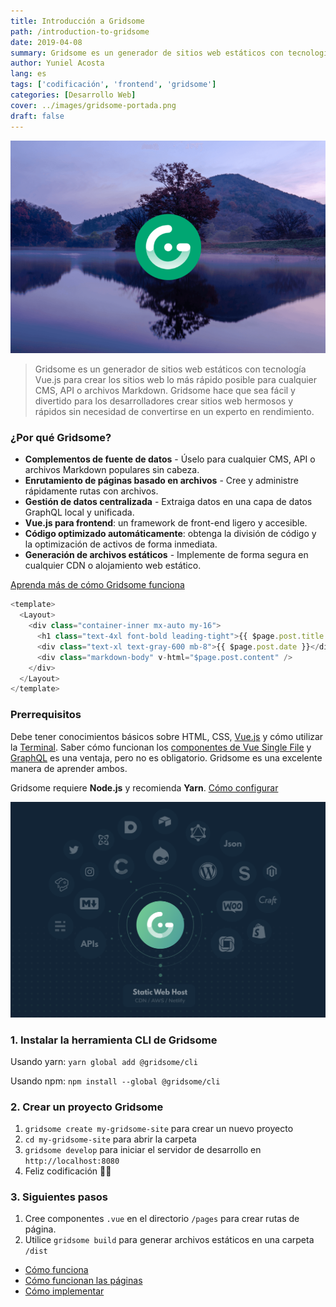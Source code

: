 ```yaml
---
title: Introducción a Gridsome
path: /introduction-to-gridsome
date: 2019-04-08
summary: Gridsome es un generador de sitios web estáticos con tecnología Vue.js para crear los sitios web lo más rápido posible para cualquier CMS, API o archivos Markdown. Gridsome hace que sea fácil y divertido para los desarrolladores crear sitios web hermosos y rápidos sin necesidad de convertirse en un experto en rendimiento.
author: Yuniel Acosta
lang: es
tags: ['codificación', 'frontend', 'gridsome']
categories: [Desarrollo Web]
cover: ../images/gridsome-portada.png
draft: false
---
```


![background](../images/gridsome-portada.png)

> Gridsome es un generador de sitios web estáticos con tecnología Vue.js para crear los sitios web lo más rápido posible para cualquier CMS, API o archivos Markdown. Gridsome hace que sea fácil y divertido para los desarrolladores crear sitios web hermosos y rápidos sin necesidad de convertirse en un experto en rendimiento.

### ¿Por qué Gridsome?

- **Complementos de fuente de datos** - Úselo para cualquier CMS, API o archivos Markdown populares sin cabeza.
- **Enrutamiento de páginas basado en archivos** - Cree y administre rápidamente rutas con archivos.
- **Gestión de datos centralizada** - Extraiga datos en una capa de datos GraphQL local y unificada.
- **Vue.js para frontend**: un framework de front-end ligero y accesible.
- **Código optimizado automáticamente**: obtenga la división de código y la optimización de activos de forma inmediata.
- **Generación de archivos estáticos** - Implemente de forma segura en cualquier CDN o alojamiento web estático.

[Aprenda más de cómo Gridsome funciona](https://gridsome.org/docs/#how-it-works)

```js
<template>
  <Layout>
    <div class="container-inner mx-auto my-16">
      <h1 class="text-4xl font-bold leading-tight">{{ $page.post.title }}</h1>
      <div class="text-xl text-gray-600 mb-8">{{ $page.post.date }}</div>
      <div class="markdown-body" v-html="$page.post.content" />
    </div>
  </Layout>
</template>
```


### Prerrequisitos
Debe tener conocimientos básicos sobre HTML, CSS, [Vue.js](https://vuejs.org) y cómo utilizar la  [Terminal](https://www.linode.com/docs/tools-reference/tools/using-the-terminal/). Saber cómo funcionan los [componentes de Vue Single File](https://vuejs.org/v2/guide/single-file-components.html) y [GraphQL](https://www.graphql.com/) es una ventaja, pero no es obligatorio. Gridsome es una excelente manera de aprender ambos.

Gridsome requiere **Node.js** y recomienda **Yarn**. [Cómo configurar](https://gridsome.org/docs/#prerequisites)

![background](../images/gridsome-stack.png)

### 1. Instalar la herramienta CLI de Gridsome

Usando yarn:
`yarn global add @gridsome/cli`

Usando npm:
`npm install --global @gridsome/cli`

### 2. Crear un proyecto Gridsome

1. `gridsome create my-gridsome-site` para crear un nuevo proyecto </li>
2. `cd my-gridsome-site` para abrir la carpeta
3. `gridsome develop` para iniciar el servidor de desarrollo en `http://localhost:8080`
4. Feliz codificación 🎉🙌

### 3. Siguientes pasos

1. Cree componentes `.vue` en el directorio `/pages` para crear rutas de página.
2. Utilice `gridsome build` para generar archivos estáticos en una carpeta `/dist`


- [Cómo funciona](https://gridsome.org/docs/#how-it-works)
- [Cómo funcionan las páginas](https://gridsome.org/docs/pages/)
- [Cómo implementar](https://gridsome.org/docs/deployment/)
